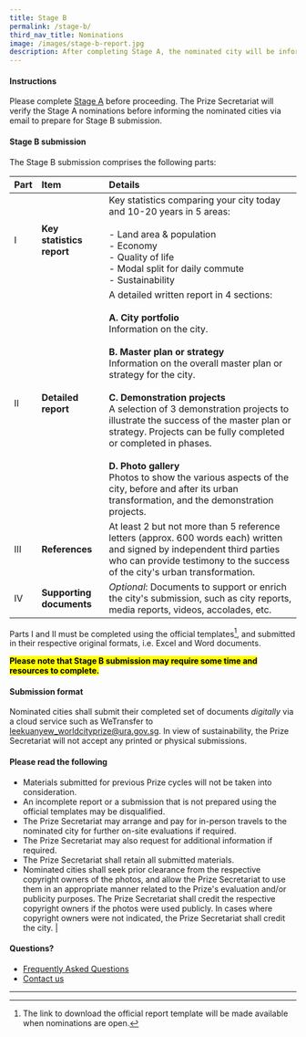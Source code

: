 ```yaml
---
title: Stage B
permalink: /stage-b/
third_nav_title: Nominations
image: /images/stage-b-report.jpg
description: After completing Stage A, the nominated city will be informed to prepare and submit a detailed report using the official report template.
---
```


#### **Instructions**

Please complete [Stage A](/stage-a) before proceeding. The Prize Secretariat will verify the Stage A nominations before informing the nominated cities via email to prepare for Stage B submission.

#### **Stage B submission**

The Stage B submission comprises the following parts: 

| Part | Item | Details |
| :--- | :--- | :--- |
| I | **Key statistics report** | Key statistics comparing your city today and 10-20 years in 5 areas: <br><br> - Land area & population <br> - Economy <br> - Quality of life <br> - Modal split for daily commute <br> - Sustainability |
| II | **Detailed report** | A detailed written report in 4 sections: <br><br> **A. City portfolio** <br> Information on the city. <br><br> **B. Master plan or strategy** <br> Information on the overall master plan or strategy for the city. <br><br> **C. Demonstration projects** <br> A selection of 3 demonstration projects to illustrate the success of the master plan or strategy. Projects can be fully completed or completed in phases. <br><br> **D. Photo gallery** <br> Photos to show the various aspects of the city, before and after its urban transformation, and the demonstration projects. |
| III | **References** | At least 2 but not more than 5 reference letters (approx. 600 words each) written and signed by independent third parties who can provide testimony to the success of the city's urban transformation. | 
| IV | **Supporting documents** | _Optional_: Documents to support or enrich the city's submission, such as city reports, media reports, videos, accolades, etc. |

Parts I and II must be completed using the official templates[^1], and submitted in their respective original formats, i.e. Excel and Word documents.

**<mark>Please note that Stage B submission may require some time and resources to complete.</mark>** 

#### **Submission format**

Nominated cities shall submit their completed set of documents _digitally_ via a cloud service such as WeTransfer to [leekuanyew_worldcityprize@ura.gov.sg](mailto:leekuanyew_worldcityprize@ura.gov.sg). In view of sustainability, the Prize Secretariat will not accept any printed or physical submissions. 

#### **Please read the following**

- Materials submitted for previous Prize cycles will not be taken into consideration. 
- An incomplete report or a submission that is not prepared using the official templates may be disqualified. 
- The Prize Secretariat may arrange and pay for in-person travels to the nominated city for further on-site evaluations if required. 
- The Prize Secretariat may also request for additional information if required. 
- The Prize Secretariat shall retain all submitted materials. 
- Nominated cities shall seek prior clearance from the respective copyright owners of the photos, and allow the Prize Secretariat to use them in an appropriate manner related to the Prize's evaluation and/or publicity purposes. The Prize Secretariat shall credit the respective copyright owners if the photos were used publicly. In cases where copyright owners were not indicated, the Prize Secretariat shall credit the city. |

#### **Questions?**

- [Frequently Asked Questions](/faq/) 
- [Contact us](/feedback/)

---

[^1]: The link to download the official report template will be made available when nominations are open. 
